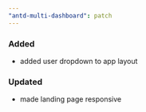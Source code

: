 ```yaml
---
"antd-multi-dashboard": patch
---
```


### Added
- added user dropdown to app layout

### Updated
- made landing page responsive 

